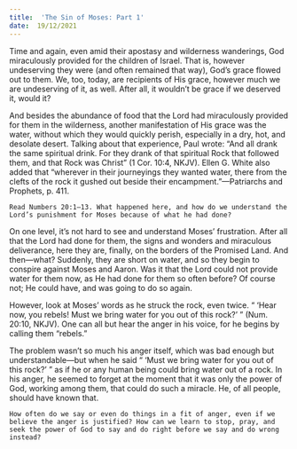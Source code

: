 ```yaml
---
title:  'The Sin of Moses: Part 1'
date:  19/12/2021
---
```


Time and again, even amid their apostasy and wilderness wanderings, God miraculously provided for the children of Israel. That is, however undeserving they were (and often remained that way), God’s grace flowed out to them. We, too, today, are recipients of His grace, however much we are undeserving of it, as well. After all, it wouldn’t be grace if we deserved it, would it?

And besides the abundance of food that the Lord had miraculously provided for them in the wilderness, another manifestation of His grace was the water, without which they would quickly perish, especially in a dry, hot, and desolate desert. Talking about that experience, Paul wrote: “And all drank the same spiritual drink. For they drank of that spiritual Rock that followed them, and that Rock was Christ” (1 Cor. 10:4, NKJV). Ellen G. White also added that “wherever in their journeyings they wanted water, there from the clefts of the rock it gushed out beside their encampment.”—Patriarchs and Prophets, p. 411.

`Read Numbers 20:1–13. What happened here, and how do we understand the Lord’s punishment for Moses because of what he had done?`

On one level, it’s not hard to see and understand Moses’ frustration. After all that the Lord had done for them, the signs and wonders and miraculous deliverance, here they are, finally, on the borders of the Promised Land. And then—what? Suddenly, they are short on water, and so they begin to conspire against Moses and Aaron. Was it that the Lord could not provide water for them now, as He had done for them so often before? Of course not; He could have, and was going to do so again.

However, look at Moses’ words as he struck the rock, even twice. “ ‘Hear now, you rebels! Must we bring water for you out of this rock?’ ” (Num. 20:10, NKJV). One can all but hear the anger in his voice, for he begins by calling them “rebels.”

The problem wasn’t so much his anger itself, which was bad enough but understandable—but when he said “ ‘Must we bring water for you out of this rock?’ ” as if he or any human being could bring water out of a rock. In his anger, he seemed to forget at the moment that it was only the power of God, working among them, that could do such a miracle. He, of all people, should have known that.

`How often do we say or even do things in a fit of anger, even if we believe the anger is justified? How can we learn to stop, pray, and seek the power of God to say and do right before we say and do wrong instead?`